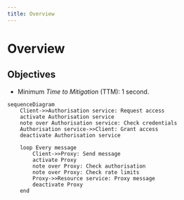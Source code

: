 ```yaml
---
title: Overview
---
```


# Overview

## Objectives

- Minimum _Time to Mitigation_ (TTM): 1 second.

```mermaid
sequenceDiagram
    Client->>Authorisation service: Request access
    activate Authorisation service
    note over Authorisation service: Check credentials
    Authorisation service->>Client: Grant access
    deactivate Authorisation service
    
    loop Every message
        Client->>Proxy: Send message
        activate Proxy
        note over Proxy: Check authorisation
        note over Proxy: Check rate limits
        Proxy->>Resource service: Proxy message
        deactivate Proxy
    end
```
